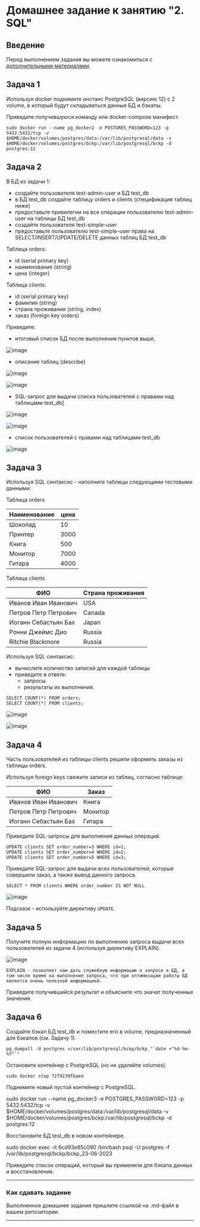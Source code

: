 # Домашнее задание к занятию "2. SQL"

## Введение

Перед выполнением задания вы можете ознакомиться с 
[дополнительными материалами](https://github.com/netology-code/virt-homeworks/blob/virt-11/additional/README.md).

## Задача 1

Используя docker поднимите инстанс PostgreSQL (версию 12) c 2 volume, 
в который будут складываться данные БД и бэкапы.

Приведите получившуюся команду или docker-compose манифест.
```
sudo docker run --name pg_docker2 -e POSTGRES_PASSWORD=123 -p 5432:5432/tcp -v $HOME/docker/volumes/postgres/data:/var/lib/postgresql/data -v $HOME/docker/volumes/postgres/bckp:/var/lib/postgresql/bckp -d postgres:12
```

## Задача 2

В БД из задачи 1: 
- создайте пользователя test-admin-user и БД test_db
- в БД test_db создайте таблицу orders и clients (спeцификация таблиц ниже)
- предоставьте привилегии на все операции пользователю test-admin-user на таблицы БД test_db
- создайте пользователя test-simple-user  
- предоставьте пользователю test-simple-user права на SELECT/INSERT/UPDATE/DELETE данных таблиц БД test_db

Таблица orders:
- id (serial primary key)
- наименование (string)
- цена (integer)

Таблица clients:
- id (serial primary key)
- фамилия (string)
- страна проживания (string, index)
- заказ (foreign key orders)

Приведите:
- итоговый список БД после выполнения пунктов выше,

![image](https://github.com/VoitenkoAN/virt-homeworks/assets/110226611/1e57ae95-3d2e-4890-915c-36505c9286fb)

- описание таблиц (describe)

![image](https://github.com/VoitenkoAN/virt-homeworks/assets/110226611/ed69d26c-3ffc-4ed1-a0d9-71129ca607bf)

![image](https://github.com/VoitenkoAN/virt-homeworks/assets/110226611/b4408cbc-6111-4566-8bab-c621c67045e7)



- SQL-запрос для выдачи списка пользователей с правами над таблицами test_db]

![image](https://github.com/VoitenkoAN/virt-homeworks/assets/110226611/4c9693cc-12fc-4a4b-ab98-41ca529a421d)

![image](https://github.com/VoitenkoAN/virt-homeworks/assets/110226611/732a4222-02b0-4600-b2d9-aad26118dad7)



- список пользователей с правами над таблицами test_db

![image](https://github.com/VoitenkoAN/virt-homeworks/assets/110226611/ae0ed93c-18ca-46d4-881d-a9dcc57f4c7f)


## Задача 3

Используя SQL синтаксис - наполните таблицы следующими тестовыми данными:

Таблица orders

|Наименование|цена|
|------------|----|
|Шоколад| 10 |
|Принтер| 3000 |
|Книга| 500 |
|Монитор| 7000|
|Гитара| 4000|

Таблица clients

|ФИО|Страна проживания|
|------------|----|
|Иванов Иван Иванович| USA |
|Петров Петр Петрович| Canada |
|Иоганн Себастьян Бах| Japan |
|Ронни Джеймс Дио| Russia|
|Ritchie Blackmore| Russia|

Используя SQL синтаксис:
- вычислите количество записей для каждой таблицы 
- приведите в ответе:
    - запросы 
    - результаты их выполнения.
 ```
SELECT COUNT(*) FROM orders;
SELECT COUNT(*) FROM clients;
```
 ![image](https://github.com/VoitenkoAN/virt-homeworks/assets/110226611/6e5ff66e-e54a-4f21-a2bd-227bc4054a0d)

  ![image](https://github.com/VoitenkoAN/virt-homeworks/assets/110226611/a1d6af28-e35b-4110-b85c-8128dbca4ade)


## Задача 4

Часть пользователей из таблицы clients решили оформить заказы из таблицы orders.

Используя foreign keys свяжите записи из таблиц, согласно таблице:

|ФИО|Заказ|
|------------|----|
|Иванов Иван Иванович| Книга |
|Петров Петр Петрович| Монитор |
|Иоганн Себастьян Бах| Гитара |

Приведите SQL-запросы для выполнения данных операций.
```
UPDATE clients SET order_number=3 WHERE id=1;
UPDATE clients SET order_number=4 WHERE id=2;
UPDATE clients SET order_number=5 WHERE id=3;
```
Приведите SQL-запрос для выдачи всех пользователей, которые совершили заказ, а также вывод данного запроса.
```
SELECT * FROM clients WHERE order_number IS NOT NULL
```
 ![image](https://github.com/VoitenkoAN/virt-homeworks/assets/110226611/2f10e05c-2133-426b-92b2-f8ea89fb3120)

Подсказк - используйте директиву `UPDATE`.

## Задача 5

Получите полную информацию по выполнению запроса выдачи всех пользователей из задачи 4 
(используя директиву EXPLAIN).

![image](https://github.com/VoitenkoAN/virt-homeworks/assets/110226611/2c0ca39a-8531-4000-8c6e-1b48f8310e0f)


```
EXPLAIN - позволяет нам дать служебную информацию о запросе к БД, в том числе время на выполнение запроса, что при оптимизации работы БД является очень полезной информацией.
```

Приведите получившийся результат и объясните что значат полученные значения.

## Задача 6

Создайте бэкап БД test_db и поместите его в volume, предназначенный для бэкапов (см. Задачу 1).
```
pg_dumpall -U postgres >/var/lib/postgresql/bckp/bckp_"`date +"%d-%m-%Y"`"
```
Остановите контейнер с PostgreSQL (но не удаляйте volumes).

```
sudo docker stop 72f9239fbaed
```

Поднимите новый пустой контейнер с PostgreSQL.

sudo docker run --name pg_docker3 -e POSTGRES_PASSWORD=123 -p 5432:5432/tcp -v $HOME/docker/volumes/postgres/data:/var/lib/postgresql/data -v $HOME/docker/volumes/postgres/bckp:/var/lib/postgresql/bckp -d postgres:12

Восстановите БД test_db в новом контейнере.

sudo docker exec -it 6cd93e85c080  /bin/bash
psql -U postgres -f /var/lib/postgresql/bckp/bckp_23-06-2023

Приведите список операций, который вы применяли для бэкапа данных и восстановления. 

---

### Как cдавать задание

Выполненное домашнее задание пришлите ссылкой на .md-файл в вашем репозитории.

---
